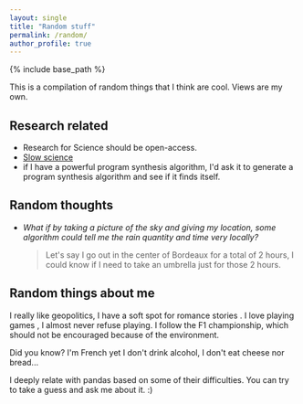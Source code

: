 ```yaml
---
layout: single
title: "Random stuff"
permalink: /random/
author_profile: true
---
```


{% include base_path %}

This is a compilation of random things that I think are cool.
Views are my own.

## Research related

- Research for Science should be open-access.
- [Slow science](http://slow-science.org/)
- if I have a powerful program synthesis algorithm, I'd ask it to generate a program synthesis algorithm and see if it finds itself.

## Random thoughts

- *What if by taking a picture of the sky and giving my location, some algorithm could tell me the rain quantity and time very locally?*

  > Let's say I go out in the center of Bordeaux for a total of 2 hours, I could know if I need to take an umbrella just for those 2 hours. 

## Random things about me

I really like <i class="fas fa-globe" style="color:#3498db;"></i> geopolitics, I have a soft spot for romance stories <i class="fas fa-book"></i>.
I love playing games <i class="fas fa-dice"></i>, I almost never refuse playing.
I follow the F1 championship, which should not be encouraged because of the <i class="fas fa-leaf" style="color:#2ecc71;"></i> environment.

Did you know? I'm French yet I don't drink alcohol, I don't eat cheese nor bread...

I deeply relate with pandas based on some of their difficulties. You can try to take a guess and ask me about it. :)
